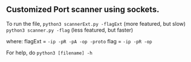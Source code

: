 ## Customized Port scanner using sockets.

To run the file,
```python3 scannerExt.py -flagExt``` (more featured, but slow)
```python3 scanner.py -flag``` (less featured, but faster)

where:
  flagExt = ```-ip -pR -pA -op -proto```
  flag = ```-ip -pR -op```

For help, do
```python3 [filename] -h```
